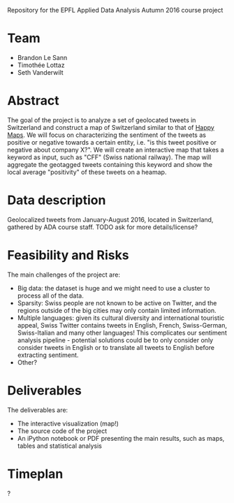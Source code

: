 Repository for the EPFL Applied Data Analysis Autumn 2016 course project

# Team
- Brandon Le Sann
- Timothée Lottaz
- Seth Vanderwilt

# Abstract
The goal of the project is to analyze a set of geolocated tweets in Switzerland and construct a map of Switzerland similar to that of [Happy Maps](http://goodcitylife.org/happymaps/). We will focus on characterizing the sentiment of the tweets as positive or negative towards a certain entity, i.e. "is this tweet positive or negative about company X?". We will create an interactive map that takes a keyword as input, such as "CFF" (Swiss national railway). The map will aggregate the geotagged tweets containing this keyword and show the local average "positivity" of these tweets on a heamap.

# Data description
Geolocalized tweets from January-August 2016, located in Switzerland, gathered by ADA course staff. TODO ask for more details/license?

# Feasibility and Risks
The main challenges of the project are:
* Big data: the dataset is huge and we might need to use a cluster to process all of the data.
* Sparsity: Swiss people are not known to be active on Twitter, and the regions outside of the big cities may only contain limited information.
* Multiple languages: given its cultural diversity and international touristic appeal, Swiss Twitter contains tweets in English, French, Swiss-German, Swiss-Italian and many other languages! This complicates our sentiment analysis pipeline - potential solutions could be to only consider only consider tweets in English or to translate all tweets to English before extracting sentiment.
* Other?

# Deliverables
The deliverables are:
* The interactive visualization (map!)
* The source code of the project
* An iPython notebook or PDF presenting the main results, such as maps, tables and statistical analysis

# Timeplan
?
